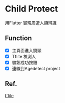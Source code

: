 # Child Protect

用Flutter 實現周遭人類辨識

## Function

- [x] 主頁面進入鏡頭
- [x] Tflite 檢測人
- [x] 驗鄭成功按鈕
- [x] 連線到Agedetect project

## Ref.
[tflite](https://pub.dev/packages/tflite)




